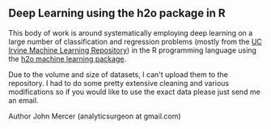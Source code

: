 Deep Learning using the h2o package in R
------

This body of work is around systematically employing deep learning on a large number of classification and regression problems (mostly from the [UC Irvine Machine Learning Repository](http://archive.ics.uci.edu/ml/)) in the R programming language using the [h2o machine learning package](http://h2o.ai/).

Due to the volume and size of datasets, I can't upload them to the repository. I had to do some pretty extensive cleaning and various modifications so if you would like to use the exact data please just send me an email.

Author
John Mercer (analyticsurgeon at gmail.com)
